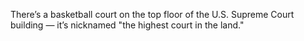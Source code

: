 There’s a basketball court on the top floor of the U.S. Supreme Court building — it’s nicknamed "the highest court in the land."